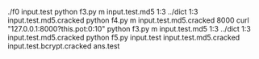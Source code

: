 ./f0 input.test
python f3.py m input.test.md5 1:3 ../dict 1:3 input.test.md5.cracked
python f4.py m input.test.md5.cracked 8000
curl "127.0.0.1:8000?this.pot:0:10"
python f3.py m input.test.md5 1:3 ../dict 1:3 input.test.md5.cracked
python f5.py input.test input.test.md5.cracked input.test.bcrypt.cracked ans.test
